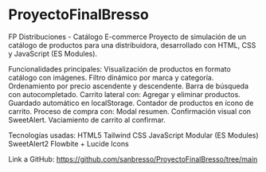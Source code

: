 # ProyectoFinalBresso

FP Distribuciones - Catálogo E-commerce
Proyecto de simulación de un catálogo de productos para una distribuidora, desarrollado con HTML, CSS y JavaScript (ES Modules).

Funcionalidades principales:
Visualización de productos en formato catálogo con imágenes.
Filtro dinámico por marca y categoría.
Ordenamiento por precio ascendente y descendente.
Barra de búsqueda con autocompletado.
Carrito lateral con:
Agregar y eliminar productos.
Guardado automático en localStorage.
Contador de productos en ícono de carrito.
Proceso de compra con:
Modal resumen.
Confirmación visual con SweetAlert.
Vaciamiento de carrito al confirmar.

Tecnologías usadas:
HTML5
Tailwind CSS
JavaScript Modular (ES Modules)
SweetAlert2
Flowbite + Lucide Icons

Link a GitHub: https://github.com/sanbresso/ProyectoFinalBresso/tree/main